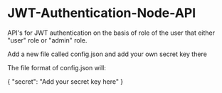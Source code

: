 # JWT-Authentication-Node-API

API's for JWT authentication on the basis of role of the user that either "user" role or "admin" role.

Add a new file called config.json and add your own secret key there

The file format of config.json will:

{
    "secret": "Add your secret key here"
}
